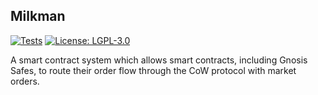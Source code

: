 ## Milkman

[![Tests](https://github.com/charlesndalton/milkman/actions/workflows/test.yml/badge.svg)](https://github.com/charlesndalton/milkman/actions/workflows/test.yml/badge.svg)
[![License: LGPL-3.0](https://img.shields.io/github/license/charlesndalton/milkman)](https://img.shields.io/github/license/charlesndalton/milkman)

A smart contract system which allows smart contracts, including Gnosis Safes, to route their order flow through the CoW protocol with market orders.
